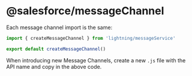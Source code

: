 # @salesforce/messageChannel

Each message channel import is the same:

```js
import { createMessageChannel } from 'lightning/messageService'

export default createMessageChannel()
```

When introducing new Message Channels, create a new `.js` file with the API name and copy in the above code.

